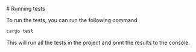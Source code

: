 # Running tests

To run the tests, you can run the following command

```bash
cargo test
```

This will run all the tests in the project and print the results to the console.
